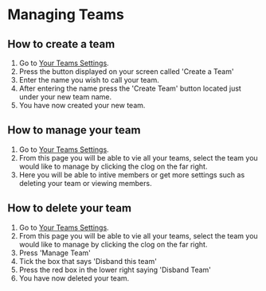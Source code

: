 # Managing Teams

## How to create a team
1. Go to [Your Teams Settings](https://app.cal.com/settings/teams).
2. Press the button displayed on your screen called 'Create a Team'
3. Enter the name you wish to call your team.
4. After entering the name press the 'Create Team' button located just under your new team name.
5. You have now created your new team.

## How to manage your team
1. Go to [Your Teams Settings](https://app.cal.com/settings/teams).
2. From this page you will be able to vie all your teams, select the team you would like to manage by clicking the clog on the far right.
3. Here you will be able to intive members or get more settings such as deleting your team or viewing members.

## How to delete your team
1. Go to [Your Teams Settings](https://app.cal.com/settings/teams).
2. From this page you will be able to vie all your teams, select the team you would like to manage by clicking the clog on the far right.
3. Press 'Manage Team'
4. Tick the box that says 'Disband this team'
5. Press the red box in the lower right saying 'Disband Team'
6. You have now deleted your team.
